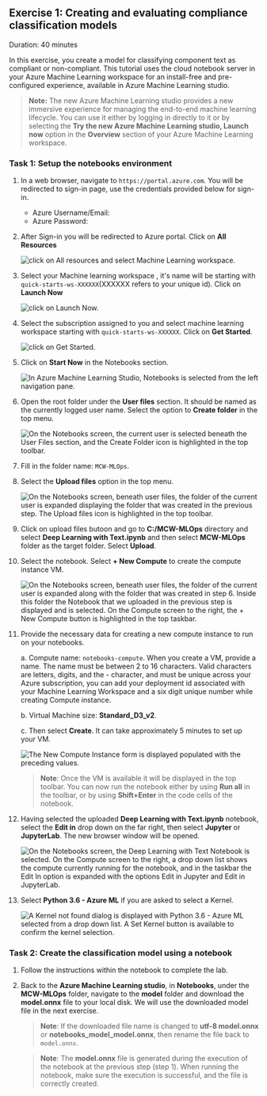 ## Exercise 1: Creating and evaluating compliance classification models

Duration: 40 minutes

In this exercise, you create a model for classifying component text as compliant or non-compliant. This tutorial uses the cloud notebook server in your Azure Machine Learning workspace for an install-free and pre-configured experience, available in Azure Machine Learning studio.

> **Note:** The new Azure Machine Learning studio provides a new immersive experience for managing the end-to-end machine learning lifecycle. You can use it either by logging in directly to it or by selecting the **Try the new Azure Machine Learning studio, Launch now** option in the **Overview** section of your Azure Machine Learning workspace.

### Task 1: Setup the notebooks environment
1.  In a web browser, navigate to ```https://portal.azure.com```. You will be redirected to sign-in page, use the credentials provided below for sign-in.
    * Azure Username/Email: <inject key="AzureAdUserEmail"></inject>
    * Azure Password: <inject key="AzureAdUserPassword"></inject>


2. After Sign-in you will be redirected to Azure portal. Click on **All Resources**

    ![click on All resources and select Machine Learning workspace.](media/azure-02.png 'Open Azure Machine Learning Studio')

3. Select your Machine learning workspace , it's name will be starting with ```quick-starts-ws-XXXXXX```(XXXXXX refers to your unique id). Click on **Launch Now**

     ![click on Launch Now.](media/azure-03.png 'Open Azure Machine Learning Studio')
     
4. Select the subscription assigned to you and select machine learning workspace starting with ```quick-starts-ws-XXXXXX```. Click on **Get Started**.

     ![click on Get Started.](media/azure-04.png 'Open Azure Machine Learning Studio')

5.  Click on **Start Now** in the Notebooks section.

    ![In Azure Machine Learning Studio, Notebooks is selected from the left navigation pane.](media/azure-07.png 'Open notebooks in Azure Machine Learning Studio')

6. Open the root folder under the **User files** section. It should be named as the currently logged user name. Select the option to **Create folder** in the top menu.

    ![On the Notebooks screen, the current user is selected beneath the User Files section, and the Create Folder icon is highlighted in the top toolbar.](media/azure-10.png 'Create new notebooks folder')

7. Fill in the folder name: `MCW-MLOps`.

8. Select the **Upload files** option in the top menu.

    ![On the Notebooks screen, beneath user files, the folder of the current user is expanded displaying the folder that was created in the previous step. The Upload files icon is highlighted in the top toolbar.](media/azure-11.png 'Upload notebook to the workspace file share')

9. Click on upload files butoon and go to **C:/MCW-MLOps** directory and select **Deep Learning with Text.ipynb** and then select **MCW-MLOps** folder as the target folder. Select **Upload**.

10. Select the notebook. Select **+ New Compute** to create the compute instance VM.

    ![On the Notebooks screen, beneath user files, the folder of the current user is expanded along with the folder that was created in step 6. Inside this folder the Notebook that we uploaded in the previous step is displayed and is selected. On the Compute screen to the right, the + New Compute button is highlighted in the top taskbar.](media/notebook-03.png 'Create new compute instance')

11. Provide the necessary data for creating a new compute instance to run on your notebooks.

    a. Compute name: `notebooks-compute`. When you create a VM, provide a name. The name must be between 2 to 16 characters. Valid characters are letters, digits, and the - character, and must be unique across your Azure subscription, you can add your deployment id associated with your Machine Learning Workspace and a six digit unique number while creating Compute instance.

    b. Virtual Machine size: **Standard_D3_v2**.

    c. Then select **Create**. It can take approximately 5 minutes to set up your VM.

    ![The New Compute Instance form is displayed populated with the preceding values.](media/computeinstance.png 'Configure the new compute instance')

    > **Note**: Once the VM is available it will be displayed in the top toolbar. You can now run the notebook either by using **Run all** in the toolbar, or by using **Shift+Enter** in the code cells of the notebook.

12. Having selected the uploaded **Deep Learning with Text.ipynb** notebook, select the **Edit in** drop down on the far right, then select **Jupyter** or **JupyterLab**. The new browser window will be opened.

    ![On the Notebooks screen, the Deep Learning with Text Notebook is selected. On the Compute screen to the right, a drop down list shows the compute currently running for the notebook, and in the taskbar the Edit In option is expanded with the options Edit in Jupyter and Edit in JupyterLab.](media/notebook-05.png 'Edit the notebook in Jupyter')

13. Select **Python 3.6 - Azure ML** if you are asked to select a Kernel.

    ![A Kernel not found dialog is displayed with Python 3.6 - Azure ML selected from a drop down list. A Set Kernel button is available to confirm the kernel selection.](media/notebook-06.png 'Select Kernel version')

### Task 2: Create the classification model using a notebook

1. Follow the instructions within the notebook to complete the lab.

2. Back to the **Azure Machine Learning studio**, in **Notebooks**, under the **MCW-MLOps** folder, navigate to the **model** folder and download the **model.onnx** file to your local disk. We will use the downloaded model file in the next exercise.

   > **Note**: If the downloaded file name is changed to **utf-8 model.onnx** or **notebooks_model_model.onnx**, then rename the file back to `model.onnx`.

   > **Note**: The **model.onnx** file is generated during the execution of the notebook at the previous step (step 1). When running the notebook, make sure the execution is successful, and the file is correctly created.
